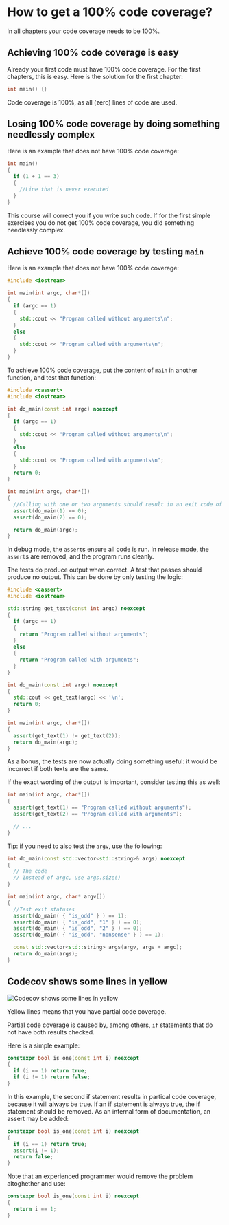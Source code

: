 # How to get a 100% code coverage?

In all chapters your code coverage needs to be 100%.

## Achieving 100% code coverage is easy

Already your first code must have 100% code coverage. For the first chapters, this is easy. Here is the solution for the first chapter:

```c++
int main() {}
```

Code coverage is 100%, as all (zero) lines of code are used.

## Losing 100% code coverage by doing something needlessly complex

Here is an example that does not have 100% code coverage:

```c++
int main() 
{
  if (1 + 1 == 3)
  {
    //Line that is never executed
  }
}
```

This course will correct you if you write such code. If for the first simple exercises you do not get 100% code coverage, you did something needlessly complex.

## Achieve 100% code coverage by testing `main`

Here is an example that does not have 100% code coverage:

```c++
#include <iostream>

int main(int argc, char*[]) 
{
  if (argc == 1)
  {
    std::cout << "Program called without arguments\n";
  }
  else
  {
    std::cout << "Program called with arguments\n";
  }
}
```

To achieve 100% code coverage, put the content of `main` in another function, and test that function:

```c++
#include <cassert>
#include <iostream>

int do_main(const int argc) noexcept
{
  if (argc == 1)
  {
    std::cout << "Program called without arguments\n";
  }
  else
  {
    std::cout << "Program called with arguments\n";
  }
  return 0;
}

int main(int argc, char*[]) 
{
  //Calling with one or two arguments should result in an exit code of zero
  assert(do_main(1) == 0);
  assert(do_main(2) == 0);

  return do_main(argc);
}
```

In debug mode, the `assert`s ensure all code is run.
In release mode, the `assert`s are removed, and the program runs cleanly.

The tests do produce output when correct. A test that passes should produce no output. This can be done by only testing the logic:

```c++
#include <cassert>
#include <iostream>

std::string get_text(const int argc) noexcept
{
  if (argc == 1)
  {
    return "Program called without arguments";
  }
  else
  {
    return "Program called with arguments";
  }
}

int do_main(const int argc) noexcept
{
  std::cout << get_text(argc) << '\n';
  return 0;
}

int main(int argc, char*[]) 
{
  assert(get_text(1) != get_text(2));
  return do_main(argc);
}
```

As a bonus, the tests are now actually doing something useful: it would be incorrect if both texts are the same.

If the exact wording of the output is important, consider testing this as well:

```c++
int main(int argc, char*[]) 
{
  assert(get_text(1) == "Program called without arguments");
  assert(get_text(2) == "Program called with arguments");

  // ...
}
```

Tip: if you need to also test the `argv`, use the following:

```c++
int do_main(const std::vector<std::string>& args) noexcept
{
  // The code
  // Instead of argc, use args.size()
}

int main(int argc, char* argv[])
{
  //Test exit statuses
  assert(do_main( { "is_odd" } ) == 1);
  assert(do_main( { "is_odd", "1" } ) == 0);
  assert(do_main( { "is_odd", "2" } ) == 0);
  assert(do_main( { "is_odd", "nonsense" } ) == 1);

  const std::vector<std::string> args(argv, argv + argc);
  return do_main(args);
}
````

## Codecov shows some lines in yellow

![Codecov shows some lines in yellow](pics/partial_code_cov.png)

Yellow lines means that you have partial code coverage.

Partial code coverage is caused by, among others, `if` statements that do not have both results checked.

Here is a simple example:

```c++
constexpr bool is_one(const int i) noexcept
{
  if (i == 1) return true;
  if (i != 1) return false;
}
```

In this example, the second if statement results in partical code coverage, because it will always be true. 
If an if statement is always true, the if statement should be removed. As an internal form of documentation,
an assert may be added:

```c++
constexpr bool is_one(const int i) noexcept
{
  if (i == 1) return true;
  assert(i != 1);
  return false;
}
```

Note that an experienced programmer would remove the problem altoghether and use:

```c++
constexpr bool is_one(const int i) noexcept
{
  return i == 1;
}
```
